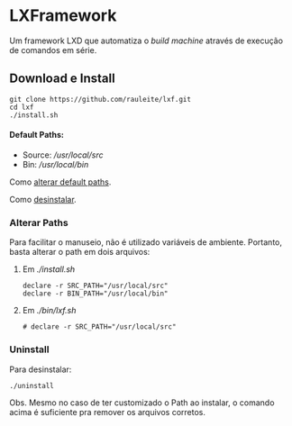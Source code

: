 # LXFramework
Um framework LXD que automatiza o *build machine* através de execução de comandos em série.

Download e Install
---
```
git clone https://github.com/rauleite/lxf.git
cd lxf
./install.sh
```
#### Default Paths:
* Source: */usr/local/src*
* Bin:    */usr/local/bin*

Como [alterar default paths](#alterar-paths).

Como [desinstalar](#uninstall).


### Alterar Paths ###
Para facilitar o manuseio, não é utilizado variáveis de ambiente. Portanto, basta alterar o path em dois arquivos:

1. Em *./install.sh*
    ```
    declare -r SRC_PATH="/usr/local/src"
    declare -r BIN_PATH="/usr/local/bin"
    ```

1. Em *./bin/lxf.sh*
    ```
    # declare -r SRC_PATH="/usr/local/src"
    ```

### Uninstall ###
Para desinstalar: 
```
./uninstall
```
Obs. Mesmo no caso de ter customizado o Path ao instalar, o comando acima é suficiente pra remover os arquivos corretos.